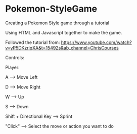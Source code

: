 # Pokemon-StyleGame

Creating a Pokemon Style game through a tutorial

Using HTML and Javascript together to make the game.

Followed the tutorial from: https://www.youtube.com/watch?v=yP5DKzriqXA&t=15492s&ab_channel=ChrisCourses

Controls:

Player:

A --> Move Left

D --> Move Right

W --> Up

S --> Down

Shift + Directional Key --> Sprint

"Click" --> Select the move or action you want to do
